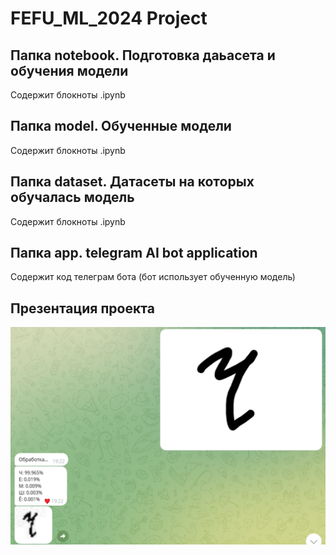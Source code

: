 # FEFU_ML_2024 Project

## Папка notebook. Подготовка даьасета и обучения модели
Содержит блокноты .ipynb

## Папка model. Обученные модели
Содержит блокноты .ipynb

## Папка dataset. Датасеты на которых обучалась модель
Содержит блокноты .ipynb

## Папка app. telegram AI bot application
Содержит код телеграм бота (бот использует обученную модель)

## Презентация проекта
![](./assets/preview1.png)

